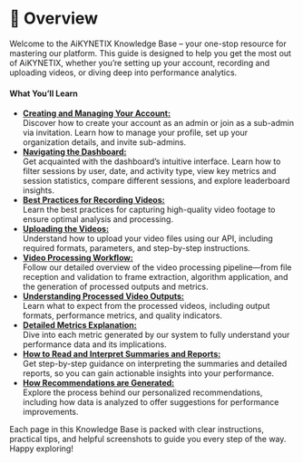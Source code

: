 # 📖 Overview

Welcome to the AiKYNETIX Knowledge Base – your one-stop resource for mastering our platform. This guide is designed to help you get the most out of AiKYNETIX, whether you’re setting up your account, recording and uploading videos, or diving deep into performance analytics.

#### What You’ll Learn

* [**Creating and Managing Your Account:**\
  ](creating-and-managing-your-account.md)Discover how to create your account as an admin or join as a sub-admin via invitation. Learn how to manage your profile, set up your organization details, and invite sub-admins.
* [**Navigating the Dashboard:**\
  ](navigating-the-dashboard.md)Get acquainted with the dashboard’s intuitive interface. Learn how to filter sessions by user, date, and activity type, view key metrics and session statistics, compare different sessions, and explore leaderboard insights.
* [**Best Practices for Recording Videos:**\
  ](best-practices-for-recording-videos/)Learn the best practices for capturing high-quality video footage to ensure optimal analysis and processing.
* [**Uploading the Videos:**\
  ](uploading-the-videos.md)Understand how to upload your video files using our API, including required formats, parameters, and step-by-step instructions.
* [**Video Processing Workflow:**\
  ](video-processing-workflow.md)Follow our detailed overview of the video processing pipeline—from file reception and validation to frame extraction, algorithm application, and the generation of processed outputs and metrics.
* [**Understanding Processed Video Outputs:**\
  ](understanding-processed-video-outputs.md)Learn what to expect from the processed videos, including output formats, performance metrics, and quality indicators.
* [**Detailed Metrics Explanation:**\
  ](detailed-metrics-explanation.md)Dive into each metric generated by our system to fully understand your performance data and its implications.
* [**How to Read and Interpret Summaries and Reports:**\
  ](how-to-read-and-interpret-summaries-and-reports.md)Get step-by-step guidance on interpreting the summaries and detailed reports, so you can gain actionable insights into your performance.
* [**How Recommendations are Generated:**\
  ](how-recommendations-are-generated.md)Explore the process behind our personalized recommendations, including how data is analyzed to offer suggestions for performance improvements.

Each page in this Knowledge Base is packed with clear instructions, practical tips, and helpful screenshots to guide you every step of the way. Happy exploring!
